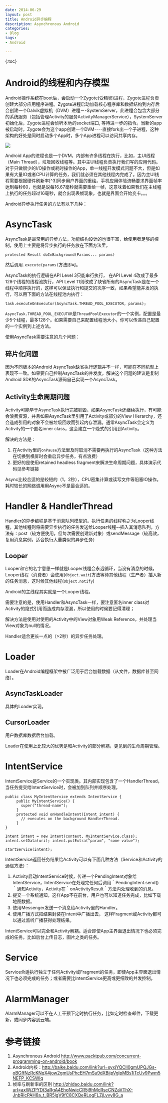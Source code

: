 ```yaml
---
date: 2014-06-29
layout: post
title: Android异步编程
description: Asynchronous Android 
categories:
- Blog
tags:
- Android

---
```


{:toc}


# Android的线程和内存模型

Android操作系统在boot后，会启动一个Zygote(受精卵)进程，Zygote进程负责创建大部分应用程序进程。Zygote进程启动加载核心程序库和数据结构到内存后会创建一个Dalvik虚拟机（DVM）进程－-SystemServer，此进程会包含大部分的系统服务（包括管理Activity的服务ActivityManagerService），SystemServer初始化后，Zygote进程会侦听本地的socket端口, 等待进一步的指令。当新的app被启动时，Zygote会为这个app创建一个DVM----直接fork出一个子进程，这种架构的好处是同时启动多个App时，多个App进程可以访问共享内存。

<img src="https://www.evernote.com/shard/s26/sh/72e630cc-271f-4ecb-8ca0-116101155fc0/e7a978a53e5428fb6feca131e0fca4dc/res/25806df1-87a3-432f-aea9-df02e2535e30/skitch.png?resizeSmall&width=832"/>

Android App的进程也是一个DVM，内部有许多线程在执行，比如，主UI线程（Main Thread），垃圾回收线程等。其中主UI线程负责执行我们写的应用代码。对于只做很少的I/O操作或耗时操作的App，单一线程开发模式问题不大，但是如果有大量IO或者CPU计算的任务，我们就必须在其他线程内完成了。因为主UI线程需要根据硬件刷新率[^3]同步用户界面的重绘。手机应用体验流畅要求界面帧率达到每秒60，也就是说每16.67毫秒就需要重绘一帧，这意味着如果我们在主线程上执行的任务超过16毫秒，就会出现丢帧现象，也就是界面会开始变卡。。。

Android异步执行任务的方法有以下几种：

# AsyncTask
AsyncTask是最常用的异步方法，功能结构设计的也很丰富，给使用者足够的控制，使用上主要是将异步执行的任务放在下面方法里。

```
protected Result doInBackground(Params... params)
```
然后调用`.execute(params)`方法即可。

AsyncTask的执行逻辑在API Level 3只能串行执行， 在API Level 4改成了最多128个线程的线程池执行，API Level 11则改成了缺省所有的AsyncTask是在一个线程中顺序执行的，这样可以保证执行和提交的次序一致，如果希望能并发的执行，可以用下面的方法在线程池内执行：

```
task.executeOnExecutor(AsyncTask.THREAD_POOL_EXECUTOR, params);
```

`AsyncTask.THREAD_POOL_EXECUTOR`是`ThreadPoolExecutor`的一个实例，配置是最少5个线程，最多128个。如果需要自己来配置线程池大小，你可以传递自己配置的一个实例到上述方法。

使用AsyncTask需要注意的几个问题：

## 碎片化问题
因为不同版本的Android AsyncTask缺省执行逻辑并不一样，可能在不同机型上表现不一致。如果要自己控制AsyncTask的并发度，解决这个问题的建议是复制Android SDK的AsyncTask源码自己实现一个AsyncTask。

## Activity生命周期问题
Activity可能早于AsyncTask执行完被销毁，如果AsyncTask还继续执行，有可能会浪费资源，并且如果AsyncTask里引用了Activity或部分的View Hierarchy，还会造成引用的对象不会被垃圾回收而引起内存泄漏。通常AsyncTask会定义为Activity的一个匿名inner class，这会建立一个隐式的引用到Activity。

解决的方法是：

1. 在Activity里的`onPause`方法里及时取消不需要再执行的AsyncTask（这种方法在切换到横屏时会重启异步任务，有点浪费）
2. 更好的是使用retained headless fragment来解决生命周期问题，具体演示代码见参考链接

Async比较合适的是较短的（1，2秒），CPU密集计算或读写文件等阻塞IO操作。耗时较长的网络调用用Async不是最合适的。

# Handler & HandlerThread
Handler的异步编程是基于消息队列模型的。执行任务的线程称之为Looper线程，其他线程则将需要异步执行的任务发送给Looper线程--插入其消息队列，方法有：post（较方便使用，但每次需要创建新对象）或sendMessage（较高效，复用消息实例，适合执行大量类似的异步任务）

## Looper
Looper和它的名字意思一样就是Looper线程会永远循环，当没有消息的时候，Looper线程（消费者）会使用(`Object.wait`)方法等待其他线程（生产者）插入新的任务消息，这时候其他线程(`Object.notify`)

Android的主线程其实就是一个Looper线程。

需要注意的是，使用Handler和AsyncTask一样，要注意匿名inner class对Activity的隐式引用而造成内存泄漏，所以使用的时候要记得清理；

解决方法是使用对使用的Activity中的View对象用Weak Reference，并处理当View对象为null的情况。

Handler适合更长一点的（>2秒）的异步任务处理。

# Loader
Loader在Android编程框架中被广泛用于后台加载数据（从文件，数据库甚至网络）。

## AsyncTaskLoader
具体的Loader实现。

## CursorLoader
用户数据库数据后台加载。

Loader在使用上比较大的优势是和Activity的部分解耦，更见到的生命周期管理。

# IntentService
IntentService是Service的一个实现类。其内部实现包含了一个HandlerThread，当任务提交给IntentService时，会被加到队列并顺序处理。

```
public class MyIntentService extends IntentService {     public MyIntentService() {       super("thread-name");     }     protected void onHandleIntent(Intent intent) {       // executes on the background HandlerThread.     } 
}

Intent intent = new Intent(context, MyIntentService.class);intent.setData(uri); intent.putExtra("param", "some value"); 
startService(intent);
```

IntentService返回任务结果给Activity可以有下面几种方法（Service和Activity的通信方法）：

1. Activity启动IntentService时候，传递一个PendingIntent对象给IntentService，IntentService在处理完任何后调用｀PendingIntent.send()｀通知Activity，Activity在｀onActivityResult｀方法内处理收到的消息。2. 提交一个系统通知，这样App不在前台，用户也可以知道任务完成，比如下载地图数据。
3. 使用Messenger发送一个消息给Activity里的Handler。
4. 使用广播方式把结果封装在Intent中广播出去， 这样Fragment或Activity都可以通过监听广播获得处理结果。

IntentService可以完全和Activity解耦。适合即使App主界面退出情况下也必须完成的任务，比如后台上传日志，图片之类的任务。

# Service
Service合适执行独立于任何Activity或Fragment的任务，即使App主界面退出情况下也必须完成的任务；或者需要比IntentService更高或更细致的并发控制。

# AlarmManager
AlarmManager可以不在人工干预下定时执行任务，比如定时检查邮件，下载更新，或同步内容到云端。

# 参考链接
1. Asynchronous Android http://www.packtpub.com/concurrent-programming-on-android/book
2. Android内核：http://baike.baidu.com/link?url=syxjYQCIl0gmUPQJGs-oBGffNzRcKNqX4jow2gmUsPhcEH7mSu9dXBijpVglpMBs1iTcUv9Pwm5NEFP_KCSWIq
3. 帧率与刷新率的区别 http://zhidao.baidu.com/link?url=axWjZPYDt3aRgA4EhoNwicCR5j9hMcRscCNZaVThX-JnbRIcPAH6a_t_BR5lgV9fC8CXQeRLogFLZjLvvy8G_a


